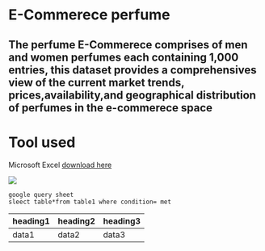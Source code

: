 # E-Commerece perfume
## The perfume E-Commerece comprises of men and women perfumes each containing 1,000 entries, this dataset provides a comprehensives view of the current market trends, prices,availability,and geographical distribution of perfumes in the e-commerece space

# Tool used 
Microsoft Excel [download here](http:\\microsoft.com)

![](slit-trouser.jpeg)

~~~
google query sheet
sleect table*from table1 where condition= met
~~~
|heading1|heading2|heading3|
|-------|---------|--------|
|data1|data2|data3|
